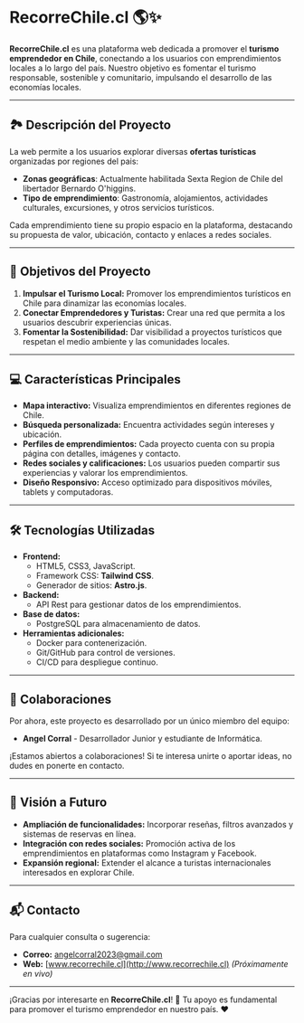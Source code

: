 # RecorreChile.cl 🌎✨

**RecorreChile.cl** es una plataforma web dedicada a promover el **turismo emprendedor en Chile**, conectando a los usuarios con emprendimientos locales a lo largo del país. Nuestro objetivo es fomentar el turismo responsable, sostenible y comunitario, impulsando el desarrollo de las economías locales.

---

## 🏞️ **Descripción del Proyecto**

La web permite a los usuarios explorar diversas **ofertas turísticas** organizadas por regiones del pais:
- **Zonas geográficas**: Actualmente habilitada Sexta Region de Chile del libertador Bernardo O'higgins.
- **Tipo de emprendimiento**: Gastronomía, alojamientos, actividades culturales, excursiones, y otros servicios turísticos.

Cada emprendimiento tiene su propio espacio en la plataforma, destacando su propuesta de valor, ubicación, contacto y enlaces a redes sociales.

---

## 🎯 **Objetivos del Proyecto**

1. **Impulsar el Turismo Local:** Promover los emprendimientos turísticos en Chile para dinamizar las economías locales.
2. **Conectar Emprendedores y Turistas:** Crear una red que permita a los usuarios descubrir experiencias únicas.
3. **Fomentar la Sostenibilidad:** Dar visibilidad a proyectos turísticos que respetan el medio ambiente y las comunidades locales.

---

## 💻 **Características Principales**

- **Mapa interactivo:** Visualiza emprendimientos en diferentes regiones de Chile.
- **Búsqueda personalizada:** Encuentra actividades según intereses y ubicación.
- **Perfiles de emprendimientos:** Cada proyecto cuenta con su propia página con detalles, imágenes y contacto.
- **Redes sociales y calificaciones:** Los usuarios pueden compartir sus experiencias y valorar los emprendimientos.
- **Diseño Responsivo:** Acceso optimizado para dispositivos móviles, tablets y computadoras.

---

## 🛠️ **Tecnologías Utilizadas**

- **Frontend:**
  - HTML5, CSS3, JavaScript.
  - Framework CSS: **Tailwind CSS**.
  - Generador de sitios: **Astro.js**.
- **Backend:**
  - API Rest para gestionar datos de los emprendimientos.
- **Base de datos:**
  - PostgreSQL para almacenamiento de datos.
- **Herramientas adicionales:**
  - Docker para contenerización.
  - Git/GitHub para control de versiones.
  - CI/CD para despliegue continuo.

---

## 🧩 **Colaboraciones**

Por ahora, este proyecto es desarrollado por un único miembro del equipo:
- **Angel Corral** - Desarrollador Junior y estudiante de Informática.

¡Estamos abiertos a colaboraciones! Si te interesa unirte o aportar ideas, no dudes en ponerte en contacto.

---

## 🌟 **Visión a Futuro**

- **Ampliación de funcionalidades:** Incorporar reseñas, filtros avanzados y sistemas de reservas en línea.
- **Integración con redes sociales:** Promoción activa de los emprendimientos en plataformas como Instagram y Facebook.
- **Expansión regional:** Extender el alcance a turistas internacionales interesados en explorar Chile.

---

## 📬 **Contacto**

Para cualquier consulta o sugerencia:
- **Correo:** angelcorral2023@gmail.com
- **Web:** [www.recorrechile.cl](http://www.recorrechile.cl) *(Próximamente en vivo)*

---

¡Gracias por interesarte en **RecorreChile.cl**! 🌄 Tu apoyo es fundamental para promover el turismo emprendedor en nuestro país. ❤️
